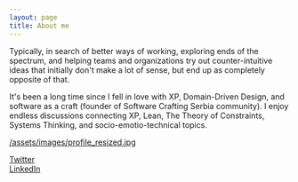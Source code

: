 ```yaml
---
layout: page
title: About me 
---
```


Typically, in search of better ways of working, exploring ends of the spectrum, and helping teams and organizations try out counter-intuitive ideas that initially don't make a lot of sense, but end up as completely opposite of that.  

It's been a long time since I fell in love with XP, Domain-Driven Design, and software as a craft (founder of Software Crafting Serbia community).
I enjoy endless discussions connecting XP, Lean, The Theory of Constraints, Systems Thinking, and socio-emotio-technical topics.
  
[/assets/images/profile_resized.jpg](https://dragan-stepanovic.github.io/assets/images/profile_resized.jpg)
  
[Twitter](http://www.twitter.com/d_stepanovic)  
[LinkedIn](http://www.linkedin.com/in/dstepanovic)

